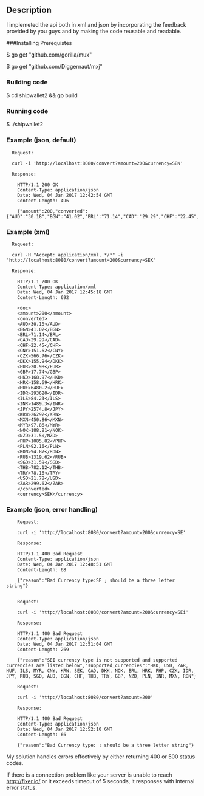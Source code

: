 ## Description

I implemeted the api both in xml and json by incorporating the feedback provided by you guys and by making the code reusable and readable.

###Installing Prerequistes

$ go get "github.com/gorilla/mux"

$ go get "github.com/Diggernaut/mxj"

### Building code

$ cd shipwallet2 && go build

### Running code

$ ./shipwallet2

### Example (json, default)

      Request:

      curl -i 'http://localhost:8080/convert?amount=200&currency=SEK'

      Response:
        
        HTTP/1.1 200 OK
        Content-Type: application/json
        Date: Wed, 04 Jan 2017 12:42:54 GMT
        Content-Length: 496

        {"amount":200,"converted":{"AUD":"30.18","BGN":"41.02","BRL":"71.14","CAD":"29.29","CHF":"22.45","CNY":"151.62","CZK":"566.76","DKK":"155.94","EUR":"20.98","GBP":"17.74","HKD":"168.97","HRK":"158.69","HUF":"6480.2","IDR":"293620","ILS":"84.23","INR":"1489.3","JPY":"2574.8","KRW":"26292","MXN":"450.86","MYR":"97.86","NOK":"188.81","NZD":"31.5","PHP":"1085.82","PLN":"92.16","RON":"94.87","RUB":"1319.62","SGD":"31.59","THB":"782.12","TRY":"78.16","USD":"21.78","ZAR":"299.62"},"currency":"SEK"}

### Example (xml)

      Request:

      curl -H "Accept: application/xml, */*" -i 'http://localhost:8080/convert?amount=200&currency=SEK'

      Response:

        HTTP/1.1 200 OK
        Content-Type: application/xml
        Date: Wed, 04 Jan 2017 12:45:18 GMT
        Content-Length: 692

        <doc>
        <amount>200</amount>
        <converted>
        <AUD>30.18</AUD>
        <BGN>41.02</BGN>
        <BRL>71.14</BRL>
        <CAD>29.29</CAD>
        <CHF>22.45</CHF>
        <CNY>151.62</CNY>
        <CZK>566.76</CZK>
        <DKK>155.94</DKK>
        <EUR>20.98</EUR>
        <GBP>17.74</GBP>
        <HKD>168.97</HKD>
        <HRK>158.69</HRK>
        <HUF>6480.2</HUF>
        <IDR>293620</IDR>
        <ILS>84.23</ILS>
        <INR>1489.3</INR>
        <JPY>2574.8</JPY>
        <KRW>26292</KRW>
        <MXN>450.86</MXN>
        <MYR>97.86</MYR>
        <NOK>188.81</NOK>
        <NZD>31.5</NZD>
        <PHP>1085.82</PHP>
        <PLN>92.16</PLN>
        <RON>94.87</RON>
        <RUB>1319.62</RUB>
        <SGD>31.59</SGD>
        <THB>782.12</THB>
        <TRY>78.16</TRY>
        <USD>21.78</USD>
        <ZAR>299.62</ZAR>
        </converted>
        <currency>SEK</currency>

### Example (json, error handling)
        Request:
        
        curl -i 'http://localhost:8080/convert?amount=200&currency=SE'
        
        Response:
        
        HTTP/1.1 400 Bad Request
        Content-Type: application/json
        Date: Wed, 04 Jan 2017 12:48:51 GMT
        Content-Length: 68

        {"reason":"Bad Currency type:SE ; should be a three letter string"}
        
        
        Request:
        
        curl -i 'http://localhost:8080/convert?amount=200&currency=SEi'
        
        Response:
        
        HTTP/1.1 400 Bad Request
        Content-Type: application/json
        Date: Wed, 04 Jan 2017 12:51:04 GMT
        Content-Length: 269

        {"reason":"SEI currency type is not supported and supported currencies are listed below","supported_currencies":"HKD, USD, ZAR, HUF, ILS, MYR, CNY, KRW, SEK, CAD, DKK, NOK, BRL, HRK, PHP, CZK, IDR, JPY, RUB, SGD, AUD, BGN, CHF, THB, TRY, GBP, NZD, PLN, INR, MXN, RON"}

        Request:
        
        curl -i 'http://localhost:8080/convert?amount=200'
        
        Response:
        
        HTTP/1.1 400 Bad Request
        Content-Type: application/json
        Date: Wed, 04 Jan 2017 12:52:10 GMT
        Content-Length: 66

        {"reason":"Bad Currency type: ; should be a three letter string"}


My solution handles errors effectively by either returning 400 or 500 status codes.

If there is a connection problem like your server is unable to reach http://fixer.io/ or it exceeds timeout of 5 seconds, it responses with Internal error status.
        